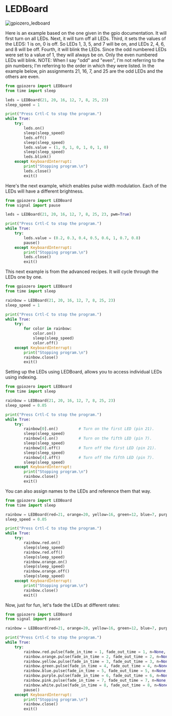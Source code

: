# LEDBoard

![gpiozero_ledboard](https://user-images.githubusercontent.com/13591438/38169094-33b83b98-3526-11e8-940e-045f3ab87f04.png)

Here is an example based on the one given in the gpio documentation. It will first turn on all LEDs. Next, it will turn off all LEDs. Third, it sets the values of the LEDS: 1 is on, 0 is off. So LEDs 1, 3, 5, and 7 will be on, and LEDs 2, 4, 6, and 8 will be off. Fourth, it will blink the LEDs. Since the odd numbered LEDs were set to a value of 1, they will always be on. Only the even numbered LEDs will blink. NOTE: When I say "odd" and "even", I'm not referring to the pin numbers; I'm referring to the order in which they were listed. In the example below, pin assignments 21, 16, 7, and 25 are the odd LEDs and the others are even.

```python
from gpiozero import LEDBoard
from time import sleep

leds = LEDBoard(21, 20, 16, 12, 7, 8, 25, 23)
sleep_speed = 1

print("Press Crtl-C to stop the program.")
while True:	
	try:
		leds.on()
		sleep(sleep_speed)
		leds.off()
		sleep(sleep_speed)
		leds.value = (1, 0, 1, 0, 1, 0, 1, 0)
		sleep(sleep_speed)
		leds.blink()
	except KeyboardInterrupt:
		print("Stopping program.\n")
		leds.close()
		exit()
```

Here's the next example, which enables pulse width modulation. Each of the LEDs will have a different brightness.

```python
from gpiozero import LEDBoard
from signal import pause

leds = LEDBoard(21, 20, 16, 12, 7, 8, 25, 23, pwm=True)

print("Press Crtl-C to stop the program.")
while True:	
	try:
		leds.value = (0.2, 0.3, 0.4, 0.5, 0.6, 1, 0.7, 0.8)
		pause()
	except KeyboardInterrupt:
		print("Stopping program.\n")
		leds.close()
		exit()
```

This next example is from the advanced recipes. It will cycle through the LEDs one by one.

```python
from gpiozero import LEDBoard
from time import sleep

rainbow = LEDBoard(21, 20, 16, 12, 7, 8, 25, 23)
sleep_speed = 1

print("Press Crtl-C to stop the program.")
while True:	
	try:
		for color in rainbow:
			color.on()
			sleep(sleep_speed)
			color.off()
	except KeyboardInterrupt:
		print("Stopping program.\n")
		rainbow.close()
		exit()
```

Setting  up the LEDs using LEDBoard, allows you to access individual LEDs using indexing.

```python
from gpiozero import LEDBoard
from time import sleep

rainbow = LEDBoard(21, 20, 16, 12, 7, 8, 25, 23)
sleep_speed = 0.05

print("Press Crtl-C to stop the program.")
while True:	
	try:
		rainbow[0].on()			# Turn on the first LED (pin 21).
		sleep(sleep_speed)
		rainbow[4].on()			# Turn on the fifth LED (pin 7).
		sleep(sleep_speed)
		rainbow[0].off()		# Turn off the first LED (pin 21).
		sleep(sleep_speed)
		rainbow[4].off()		# Turn off the fifth LED (pin 7).
		sleep(sleep_speed)
	except KeyboardInterrupt:
		print("Stopping program.\n")
		rainbow.close()
		exit()
```

You can also assign names to the LEDs and reference them that way.

```python
from gpiozero import LEDBoard
from time import sleep

rainbow = LEDBoard(red=21, orange=20, yellow=16, green=12, blue=7, purple=8, pink=25, white=23)
sleep_speed = 0.05

print("Press Crtl-C to stop the program.")
while True:	
	try:
		rainbow.red.on()
		sleep(sleep_speed)
		rainbow.red.off()
		sleep(sleep_speed)
		rainbow.orange.on()
		sleep(sleep_speed)
		rainbow.orange.off()
		sleep(sleep_speed)
	except KeyboardInterrupt:
		print("Stopping program.\n")
		rainbow.close()
		exit()
```
Now, just for fun, let's fade the LEDs at different rates:

```python
from gpiozero import LEDBoard
from signal import pause

rainbow = LEDBoard(red=21, orange=20, yellow=16, green=12, blue=7, purple=8, pink=25, white=23, pwm=True)

print("Press Crtl-C to stop the program.")
while True:	
	try:
		rainbow.red.pulse(fade_in_time = 1, fade_out_time = 1, n=None, background=True)
		rainbow.orange.pulse(fade_in_time = 2, fade_out_time = 2, n=None, background=True)
		rainbow.yellow.pulse(fade_in_time = 3, fade_out_time = 3, n=None, background=True)
		rainbow.green.pulse(fade_in_time = 4, fade_out_time = 4, n=None, background=True)
		rainbow.blue.pulse(fade_in_time = 5, fade_out_time = 5, n=None, background=True)
		rainbow.purple.pulse(fade_in_time = 6, fade_out_time = 6, n=None, background=True)
		rainbow.pink.pulse(fade_in_time = 7, fade_out_time = 7, n=None, background=True)
		rainbow.white.pulse(fade_in_time = 8, fade_out_time = 8, n=None, background=True)
		pause()
	except KeyboardInterrupt:
		print("Stopping program.\n")
		rainbow.close()
		exit()
```
